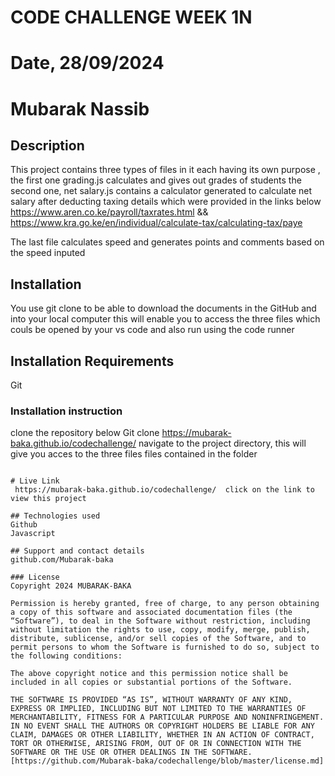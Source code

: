 # CODE CHALLENGE WEEK 1N

# Date, 28/09/2024

# Mubarak Nassib 

## Description
This project contains three types of files in it each having its own purpose , the first one grading.js calculates and gives out grades of students the second one,
net salary.js contains a calculator generated to calculate net salary after deducting taxing details which were provided in the links below 
https://www.aren.co.ke/payroll/taxrates.html && https://www.kra.go.ke/en/individual/calculate-tax/calculating-tax/paye 
 
The last file calculates speed and generates points and comments based on the speed inputed 

## Installation
You use git clone to be able to download the documents in the GitHub and into your local computer this will enable you to access the three files which couls be opened by your vs code and also run using the code runner

## Installation Requirements
Git

### Installation instruction
clone the repository below
Git clone https://mubarak-baka.github.io/codechallenge/
navigate to the project directory, this will give you acces to the three files files contained in the folder 

```

# Live Link
 https://mubarak-baka.github.io/codechallenge/  click on the link to view this project 

## Technologies used
Github
Javascript

## Support and contact details
github.com/Mubarak-baka

### License
Copyright 2024 MUBARAK-BAKA

Permission is hereby granted, free of charge, to any person obtaining a copy of this software and associated documentation files (the “Software”), to deal in the Software without restriction, including without limitation the rights to use, copy, modify, merge, publish, distribute, sublicense, and/or sell copies of the Software, and to permit persons to whom the Software is furnished to do so, subject to the following conditions:

The above copyright notice and this permission notice shall be included in all copies or substantial portions of the Software.

THE SOFTWARE IS PROVIDED “AS IS”, WITHOUT WARRANTY OF ANY KIND, EXPRESS OR IMPLIED, INCLUDING BUT NOT LIMITED TO THE WARRANTIES OF MERCHANTABILITY, FITNESS FOR A PARTICULAR PURPOSE AND NONINFRINGEMENT. IN NO EVENT SHALL THE AUTHORS OR COPYRIGHT HOLDERS BE LIABLE FOR ANY CLAIM, DAMAGES OR OTHER LIABILITY, WHETHER IN AN ACTION OF CONTRACT, TORT OR OTHERWISE, ARISING FROM, OUT OF OR IN CONNECTION WITH THE SOFTWARE OR THE USE OR OTHER DEALINGS IN THE SOFTWARE.[https://github.com/Mubarak-baka/codechallenge/blob/master/license.md]
